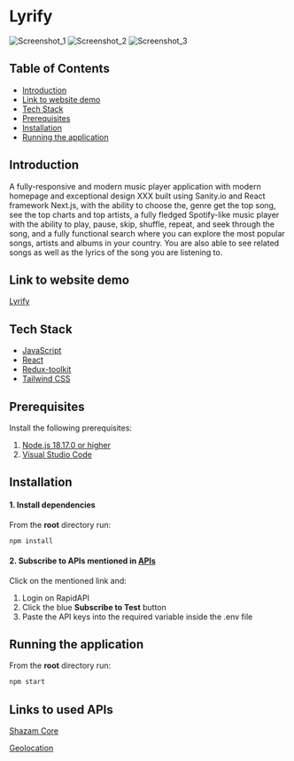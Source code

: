 # Lyrify

![Screenshot_1](https://user-images.githubusercontent.com/73827472/197239530-c7ae5944-018d-4c30-b4de-355fd5ed7ec1.png)
![Screenshot_2](https://user-images.githubusercontent.com/73827472/197239537-8982dd61-1da2-4de2-9a64-a44418979cf2.png)
![Screenshot_3](https://user-images.githubusercontent.com/73827472/197239543-5140acb4-7b7b-4fa8-9c04-d5b5c0999420.png)


## Table of Contents

- [Introduction](#prerequisites)
- [Link to website demo](#installation)
- [Tech Stack](#tech-stack)
- [Prerequisites](#prerequisites)
- [Installation](#installation)
- [Running the application](#running-the-application)

## Introduction

A fully-responsive and modern music player application with modern homepage and exceptional design XXX built using Sanity.io and React framework Next.js, with the ability to choose the, genre get the top song, see the top charts and top artists, a fully fledged Spotify-like music player with the ability to play, pause, skip, shuffle, repeat, and seek through the song, and a fully functional search where you can explore the most popular songs, artists and albums in your country. You are also able to see related songs as well as the lyrics of the song you are listening to.

## Link to website demo

[Lyrify](https:/<enter_url>/)

## Tech Stack

- [JavaScript](https://www.javascript.com/)
- [React](https://reactjs.org/)
- [Redux-toolkit](https://redux-toolkit.js.org/)
- [Tailwind CSS](https://tailwindcss.com/)

## Prerequisites

Install the following prerequisites:

1. [Node.js 18.17.0 or higher](https://nodejs.org/en/)
2. [Visual Studio Code](https://code.visualstudio.com/download)

## Installation

#### 1. Install dependencies

From the **root** directory run:

```bash
npm install
```

#### 2. Subscribe to APIs mentioned in [APIs](#links-to-used-apis)

Click on the mentioned link and:

1. Login on RapidAPI
2. Click the blue **Subscribe to Test** button
3. Paste the API keys into the required variable inside the .env file

## Running the application

From the **root** directory run:

```bash
npm start
```

## Links to used APIs

[Shazam Core](https://rapidapi.com/tipsters/api/shazam-core/)

[Geolocation](https://geo.ipify.org/)
